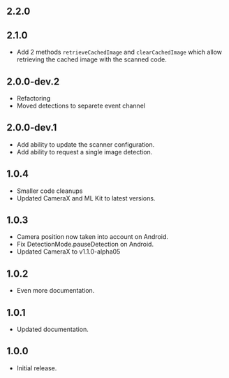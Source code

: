 ## 2.2.0
## 2.1.0

- Add 2 methods `retrieveCachedImage` and `clearCachedImage` which allow retrieving the cached image with the scanned code.

## 2.0.0-dev.2

- Refactoring
- Moved detections to separete event channel

## 2.0.0-dev.1

- Add ability to update the scanner configuration.
- Add ability to request a single image detection.

## 1.0.4

- Smaller code cleanups
- Updated CameraX and ML Kit to latest versions.

## 1.0.3

- Camera position now taken into account on Android.
- Fix DetectionMode.pauseDetection on Android.
- Updated CameraX to v1.1.0-alpha05

## 1.0.2

- Even more documentation.

## 1.0.1

- Updated documentation.

## 1.0.0

- Initial release.
